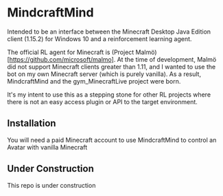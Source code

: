 # MindcraftMind

Intended to be an interface between the Minecraft Desktop Java Edition client (1.15.2) for Windows 10 and a reinforcement learning agent. 

The official RL agent for Minecraft is (Project Malmö)[https://github.com/microsoft/malmo]. At the time of development, Malmö did not support Minecraft clients greater than 1.11, and I wanted to use the bot on my own Minecraft server (which is purely vanilla). As a result, MindcraftMind and the gym_MinecraftLive project were born. 

It's my intent to use this as a stepping stone for other RL projects where there is not an easy access plugin or API to the target environment.

## Installation

You will need a paid Minecraft account to use MindcraftMind to control an Avatar with vanilla Minecraft

## Under Construction

This repo is under construction